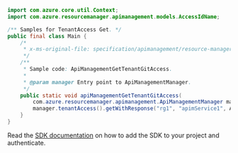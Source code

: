 ```java
import com.azure.core.util.Context;
import com.azure.resourcemanager.apimanagement.models.AccessIdName;

/** Samples for TenantAccess Get. */
public final class Main {
    /*
     * x-ms-original-file: specification/apimanagement/resource-manager/Microsoft.ApiManagement/stable/2021-08-01/examples/ApiManagementGetTenantGitAccess.json
     */
    /**
     * Sample code: ApiManagementGetTenantGitAccess.
     *
     * @param manager Entry point to ApiManagementManager.
     */
    public static void apiManagementGetTenantGitAccess(
        com.azure.resourcemanager.apimanagement.ApiManagementManager manager) {
        manager.tenantAccess().getWithResponse("rg1", "apimService1", AccessIdName.GIT_ACCESS, Context.NONE);
    }
}
```

Read the [SDK documentation](https://github.com/Azure/azure-sdk-for-java/blob/azure-resourcemanager-apimanagement_1.0.0-beta.3/sdk/apimanagement/azure-resourcemanager-apimanagement/README.md) on how to add the SDK to your project and authenticate.
